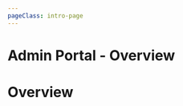 ```yaml
---
pageClass: intro-page
---
```


# Admin Portal - Overview

<!-- markdownlint-disable-next-line -->
# Overview
